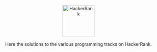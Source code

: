 <p align="center">
	<a href="https://www.hackerrank.com/thizispradeep"><img width src="https://hrcdn.net/hackerrank/assets/styleguide/logo_wordmark-13074b67abceb42ce8fd38bdeaac6926.svg" alt="HackerRank" height="100" width="100" ></a>
</p>
<p align="center">
    Here the solutions to the various programming tracks on HackerRank. 
</p>